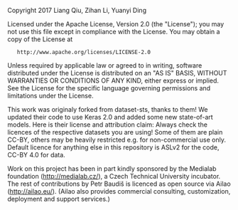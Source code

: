    Copyright 2017 Liang Qiu, Zihan Li, Yuanyi Ding

   Licensed under the Apache License, Version 2.0 (the "License");
   you may not use this file except in compliance with the License.
   You may obtain a copy of the License at

       http://www.apache.org/licenses/LICENSE-2.0

   Unless required by applicable law or agreed to in writing, software
   distributed under the License is distributed on an "AS IS" BASIS,
   WITHOUT WARRANTIES OR CONDITIONS OF ANY KIND, either express or implied.
   See the License for the specific language governing permissions and
   limitations under the License.
   
   This work was originaly forked from dataset-sts, thanks to them! We updated
   their code to use Keras 2.0 and added some new state-of-art models.
   Here is their license and attribution claim:
   Always check the licences of the respective datasets you are using!  Some of
   them are plain CC-BY, others may be heavily restricted e.g. for non-commercial
   use only.  Default licence for anything else in this repository is ASLv2 for
   the code, CC-BY 4.0 for data.

   Work on this project has been in part kindly sponsored by the Medialab
   foundation (http://medialab.cz/), a Czech Technical University incubator.
   The rest of contributions by Petr Baudiš is licenced as open source via
   Ailao (http://ailao.eu/).  (Ailao also provides commercial consulting,
   customization, deployment and support services.)
